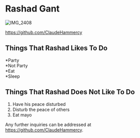 # Rashad Gant

![IMG_2408](https://user-images.githubusercontent.com/90271245/132390973-8b4ebfdb-0c23-4869-b0a4-e58ef6301b02.jpg)

https://github.com/ClaudeHammercy

## Things That Rashad Likes To Do
   *Party  
   *Not Party  
   *Eat  
   *Sleep

## Things That Rashad Does Not Like To Do
   1. Have his peace disturbed
   2. Disturb the peace of others
   3. Eat mayo

Any further inquiries can be addressed at https://github.com/ClaudeHammercy.
